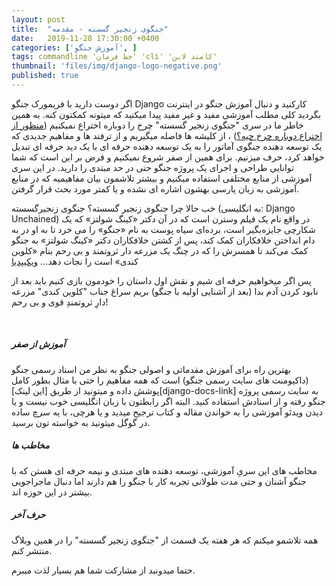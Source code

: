 ```yaml
---
layout: post
title:  "جنگوی زنجیر گسسته - مقدمه"
date:   2019-11-28 17:30:00 +0400
categories: ['آموزش جنگو', ]
tags: commandline 'خط فرمان' 'cli' 'کامند لاین'
thumbnail: 'files/img/django-logo-negative.png'
published: true
---
```

اگر دوست دارید با فریمورک جنگو Django کارکنید و دنبال آموزش جنگو در اینترنت بگردید کلی مطلب آموزشی مفید و غیر مفید پیدا میکنید که میتونه کمکتون کنه. به همین خاطر ما در سری "جنگوی زنجیر گسسته" 
چرخ را دوباره اختراع نمیکنیم ([منظور از اختراع دوباره چرخ چیه؟][reinventing_the_wheel])
، از کلیشه ها فاصله میگیریم و از ترفند ها و مفاهیم جدیدی که یک توسعه دهنده جنگوی آماتور را به یک توسعه دهنده حرفه ای با یک دید حرفه ای تبدیل خواهد کرد، حرف میزنیم.
برای همین از صفر شروع نمیکنیم و فرض بر این است که شما توانایی طراحی و اجرای یک پروژه جنگو حتی در حد مبتدی را دارید.
در این سری آموزشی از منابع مختلفی استفاده میکنیم و بیشتر تلاشمون بیان مفاهیمیه که در منابع آموزشی به زبان پارسی بهشون اشاره ای نشده و یا کمتر مورد بحث قرار گرفتن.

خب حالا چرا جنگوی زنجیر گسسته؟
جنگوی زنجیرگسسته (به انگلیسی: Django Unchained) در واقع نام یک فیلم وسترن است که در آن دکتر «کینگ شولتز» که یک شکارچی جایزه‌بگیر است، برده‌ای سیاه پوست به نام «جنگو» را می خرد تا به او در به دام انداختن خلافکاران کمک کند، پس از کشتن خلافکاران دکتر «کینگ شولتز» به جنگو کمک می‌کند تا همسرش را که در چنگ یک مزرعه دار ثروتمند و بی رحم بنام «کلوین کندی» است را نجات دهد… [ویکیپدیا][django-unchained]

 پس اگر میخواهیم حرفه ای شیم و نقش اول داستان را خودمون بازی کنیم باید بعد از نابود کردن آدم بدا (بعد از آشنایی اولیه با جنگو) بریم سراغ جناب 
"کلوین کندی"
مزرعه دارِ ثروتمندِ قوی و بی رحم!

<br>
<h5>آموزش از صفر</h5>
بهترین راه برای آموزش مقدماتی و اصولی جنگو به نظر من اسناد رسمی جنگو (داکیومنت های سایت رسمی جنگو) است که همه مفاهیم را حتی با مثال بطور کامل پوشش داده و میتونید از طریق [این لینک][django-docs-link] به سایت رسمی پروژه جنگو رفته و از اسنادش استفاده کنید.
البته اگر رابطتون با زبان انگلیسی خوب نیست و یا دیدن ویدئو آموزشی را به خواندن مقاله و کتاب ترجیح میدید و یا هرچی، با یه سرچ ساده در گوگل میتونید به خواسته تون برسید.

<br>
<h5>مخاطب ها</h5>
مخاطب های این سریِ آموزشی، توسعه دهنده های مبتدی و نیمه حرفه ای هستن که با جنگو آشنان و حتی مدت طولانی تجربه کار با جنگو را هم دارند اما دنبال ماجراجویی بیشتر در این حوزه اند.

<br>
<h5>حرف آخر</h5>
همه تلاشمو میکنم که هر هفته یک قسمت از 
"جنگوی زنجیر گسسته"
را در همین وبلاگ منتشر کنم.

حتما میدونید از مشارکت شما هم بسیار لذت میبرم.


[django-unchained]: https://en.wikipedia.org/wiki/Django_Unchained

[reinventing_the_wheel]: https://fa.wikipedia.org/wiki/%D8%A7%D8%AE%D8%AA%D8%B1%D8%A7%D8%B9_%D8%AF%D9%88%D8%A8%D8%A7%D8%B1%D9%87_%DA%86%D8%B1%D8%AE
[django-docs-link]: https://www.djangoproject.com/
